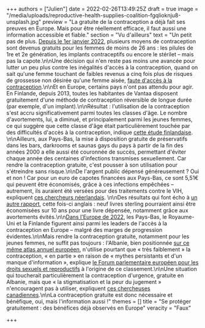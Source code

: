 +++
authors = ["Julien"]
date = 2022-02-26T13:49:25Z
draft = true
image = "/media/uploads/reproductive-health-supplies-coalition-fgqlioknju8-unsplash.jpg"
preview = "La gratuite de la contraception a déjà fait ses preuves en Europe. Mais pour être réellement efficace, il faut aussi une information accessible et fiable."
section = "Vu d'ailleurs"
text = "Un petit pas de plus. [Depuis le 1er janvier 2022](https://www.service-public.fr/particuliers/actualites/A15158), plusieurs moyens de contraception sont devenus gratuits pour les femmes de moins de 26 ans : les pilules de 1re et 2e génération, les implants contraceptifs ou encore le stérilet – mais pas la capote.\n\nUne décision qui n'en reste pas moins une avancée pour lutter un peu plus contre les inégalités d'accès à la contraception, quand on sait qu'une femme touchant de faibles revenus a cinq fois plus de risques de grossesse non désirée qu'une femme aisée, [faute d'accès à la contraception](https://www.brookings.edu/blog/social-mobility-memos/2015/02/26/the-implications-of-inequalities-in-contraception-and-abortion/).\n\nEt en Europe, certains pays n'ont pas attendu pour agir. En Finlande, depuis 2013, toutes les habitantes de Vantaa disposent gratuitement d'une méthode de contraception réversible de longue durée (par exemple, d'un implant).\n\nRésultat : l'utilisation de la contraception s'est accru significativement parmi toutes les classes d'âge. Le nombre d'avortements, lui, a diminué, et principalement parmi les jeunes femmes, ce qui suggère que cette classe d'âge était particulièrement touchée par des difficultés d'accès à la contraception, indique [cette étude finlandaise](https://www.ncbi.nlm.nih.gov/pmc/articles/PMC5844404/). \n\nAilleurs, aux Pays-Bas, la mise à disposition gratuite de préservatifs dans les bars, darkrooms et saunas gays du pays à partir de la fin des années 2000 a elle aussi été couronnée de succès, permettant d'éviter chaque année des centaines d'infections transmises sexuellement. Car rendre la contraception gratuite, c'est pousser à son utilisation pour s'étreindre sans risque.\n\nDe l'argent public dépensé généreusement ? Oui et non ! Car pour un euro de capotes financées aux Pays-Bas, ce sont 5,51€ qui peuvent être économisés, grâce à ces infections empêchées – autrement, ils auraient été versées pour des traitements contre le VIH, expliquent [ces chercheurs néerlandais](https://bmcinfectdis.biomedcentral.com/articles/10.1186/s12879-019-3839-0). \n\nDes résultats qui font écho à [un autre rapport](https://assets.publishing.service.gov.uk/government/uploads/system/uploads/attachment_data/file/730292/contraception_return_on_investment_report.pdf#page=36), cette fois-ci anglais : neuf livres sterling pourraient ainsi être économisées sur 10 ans pour une livre dépensée, notamment grâce aux avortements évités.\n\n[Dans l'Europe de 2022](https://www.epfweb.org/sites/default/files/2022-02/CCeptionInfoA3_EN%202022%20v10_0.pdf), les Pays-Bas, le Royaume-Uni et la Finlande figurent ainsi parmi les leaders de l'accès à la contraception en Europe – malgré des marges de progression évidentes.\n\nMais rendre la contraception gratuite, notamment pour les jeunes femmes, ne suffit pas toujours : l'Albanie, bien positionnée [sur ce même atlas annuel européen](https://www.epfweb.org/sites/default/files/2022-02/CCeptionInfoA3_EN%202022%20v10_0.pdf), n'utilise pourtant que « très faiblement » la contraception, « en partie » en raison de « mythes persistants et d'un manque d'information », explique [le Forum parlementaire européen pour les droits sexuels et reproductifs](https://www.epfweb.org/node/714) à l'origine de ce classement.\n\nUne situation qui toucherait particulièrement la contraception d'urgence, gratuite en Albanie, mais que « la stigmatisation et la peur du jugement » n'encouragent pas à utiliser, expliquent [ces chercheuses canadiennes](https://pubmed.ncbi.nlm.nih.gov/29654750/).\n\nLa contraception gratuite est donc nécessaire et bénéfique, oui, mais l'information aussi !"
themes = []
title = "Se protéger gratuitement : des bénéfices déjà observés en Europe"
veracity = "Faux"

+++
